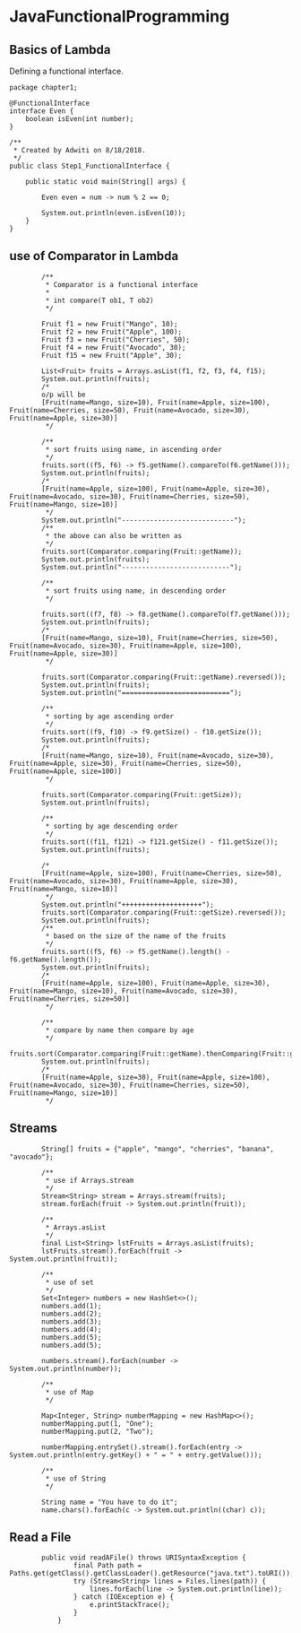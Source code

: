 # JavaFunctionalProgramming
 
## Basics of Lambda

Defining a functional interface. 


    package chapter1;
    
    @FunctionalInterface
    interface Even {
        boolean isEven(int number);
    }
    
    /**
     * Created by Adwiti on 8/18/2018.
     */
    public class Step1_FunctionalInterface {
    
        public static void main(String[] args) {
    
            Even even = num -> num % 2 == 0;
            
            System.out.println(even.isEven(10));
        }
    }


## use of Comparator in Lambda

            /**
             * Comparator is a functional interface
             *
             * int compare(T ob1, T ob2)
             */
    
            Fruit f1 = new Fruit("Mango", 10);
            Fruit f2 = new Fruit("Apple", 100);
            Fruit f3 = new Fruit("Cherries", 50);
            Fruit f4 = new Fruit("Avocado", 30);
            Fruit f15 = new Fruit("Apple", 30);
    
            List<Fruit> fruits = Arrays.asList(f1, f2, f3, f4, f15);
            System.out.println(fruits);
            /*
            o/p will be
            [Fruit(name=Mango, size=10), Fruit(name=Apple, size=100), Fruit(name=Cherries, size=50), Fruit(name=Avocado, size=30), Fruit(name=Apple, size=30)]
             */
    
            /**
             * sort fruits using name, in ascending order
             */
            fruits.sort((f5, f6) -> f5.getName().compareTo(f6.getName()));
            System.out.println(fruits);
            /*
            [Fruit(name=Apple, size=100), Fruit(name=Apple, size=30), Fruit(name=Avocado, size=30), Fruit(name=Cherries, size=50), Fruit(name=Mango, size=10)]
             */
            System.out.println("----------------------------");
            /**
             * the above can also be written as
             */
            fruits.sort(Comparator.comparing(Fruit::getName));
            System.out.println(fruits);
            System.out.println("---------------------------");
    
            /**
             * sort fruits using name, in descending order
             */
    
            fruits.sort((f7, f8) -> f8.getName().compareTo(f7.getName()));
            System.out.println(fruits);
            /*
            [Fruit(name=Mango, size=10), Fruit(name=Cherries, size=50), Fruit(name=Avocado, size=30), Fruit(name=Apple, size=100), Fruit(name=Apple, size=30)]
             */
    
            fruits.sort(Comparator.comparing(Fruit::getName).reversed());
            System.out.println(fruits);
            System.out.println("===========================");
    
            /**
             * sorting by age ascending order
             */
            fruits.sort((f9, f10) -> f9.getSize() - f10.getSize());
            System.out.println(fruits);
            /*
            [Fruit(name=Mango, size=10), Fruit(name=Avocado, size=30), Fruit(name=Apple, size=30), Fruit(name=Cherries, size=50), Fruit(name=Apple, size=100)]
             */
    
            fruits.sort(Comparator.comparing(Fruit::getSize));
            System.out.println(fruits);
    
            /**
             * sorting by age descending order
             */
            fruits.sort((f11, f121) -> f121.getSize() - f11.getSize());
            System.out.println(fruits);
    
            /*
            [Fruit(name=Apple, size=100), Fruit(name=Cherries, size=50), Fruit(name=Avocado, size=30), Fruit(name=Apple, size=30), Fruit(name=Mango, size=10)]
             */
            System.out.println("++++++++++++++++++++");
            fruits.sort(Comparator.comparing(Fruit::getSize).reversed());
            System.out.println(fruits);
            /**
             * based on the size of the name of the fruits
             */
            fruits.sort((f5, f6) -> f5.getName().length() - f6.getName().length());
            System.out.println(fruits);
            /*
            [Fruit(name=Apple, size=100), Fruit(name=Apple, size=30), Fruit(name=Mango, size=10), Fruit(name=Avocado, size=30), Fruit(name=Cherries, size=50)]
             */
    
            /**
             * compare by name then compare by age
             */
            fruits.sort(Comparator.comparing(Fruit::getName).thenComparing(Fruit::getSize));
            System.out.println(fruits);
            /*
            [Fruit(name=Apple, size=30), Fruit(name=Apple, size=100), Fruit(name=Avocado, size=30), Fruit(name=Cherries, size=50), Fruit(name=Mango, size=10)]
             */
             
             
## Streams

            String[] fruits = {"apple", "mango", "cherries", "banana", "avocado"};
    
            /**
             * use if Arrays.stream
             */
            Stream<String> stream = Arrays.stream(fruits);
            stream.forEach(fruit -> System.out.println(fruit));
    
            /**
             * Arrays.asList
             */
            final List<String> lstFruits = Arrays.asList(fruits);
            lstFruits.stream().forEach(fruit -> System.out.println(fruit));
    
            /**
             * use of set
             */
            Set<Integer> numbers = new HashSet<>();
            numbers.add(1);
            numbers.add(2);
            numbers.add(3);
            numbers.add(4);
            numbers.add(5);
            numbers.add(5);
    
            numbers.stream().forEach(number -> System.out.println(number));
    
            /**
             * use of Map
             */
    
            Map<Integer, String> numberMapping = new HashMap<>();
            numberMapping.put(1, "One");
            numberMapping.put(2, "Two");
    
            numberMapping.entrySet().stream().forEach(entry -> System.out.println(entry.getKey() + " = " + entry.getValue()));
    
            /**
             * use of String
             */
    
            String name = "You have to do it";
            name.chars().forEach(c -> System.out.println((char) c));
            
## Read a File

            public void readAFile() throws URISyntaxException {
                    final Path path = Paths.get(getClass().getClassLoader().getResource("java.txt").toURI());
                    try (Stream<String> lines = Files.lines(path)) {
                        lines.forEach(line -> System.out.println(line));
                    } catch (IOException e) {
                        e.printStackTrace();
                    }
                }